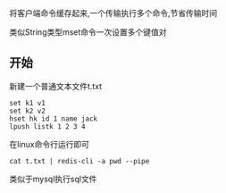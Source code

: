 将客户端命令缓存起来,一个传输执行多个命令,节省传输时间

类似String类型mset命令一次设置多个键值对

## 开始

新建一个普通文本文件t.txt

```
set k1 v1
set k2 v2
hset hk id 1 name jack
lpush listk 1 2 3 4
```

在linux命令行运行即可

```
cat t.txt | redis-cli -a pwd --pipe
```

类似于mysql执行sql文件

